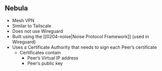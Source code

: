 ## Nebula
- Mesh VPN
- Similar to Tailscale
- Does not use Wireguard
- Built using the [[0204-noise|Noise Protocol Framework]] (used in Wireguard)
- Uses a Certificate Authority that needs to sign each Peer’s certificate
    - Certificates contain
        - Peer’s Virtual IP address
        - Peer’s public key